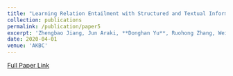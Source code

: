 ```yaml
---
title: "Learning Relation Entailment with Structured and Textual Information"
collection: publications
permalink: /publication/paper5
excerpt: 'Zhengbao Jiang, Jun Araki, **Donghan Yu**, Ruohong Zhang, Wei Xu, Yiming Yang, Graham Neubig'
date: 2020-04-01
venue: 'AKBC'
---
```


[Full Paper Link](https://dl.acm.org/doi/abs/10.1145/3161413)
